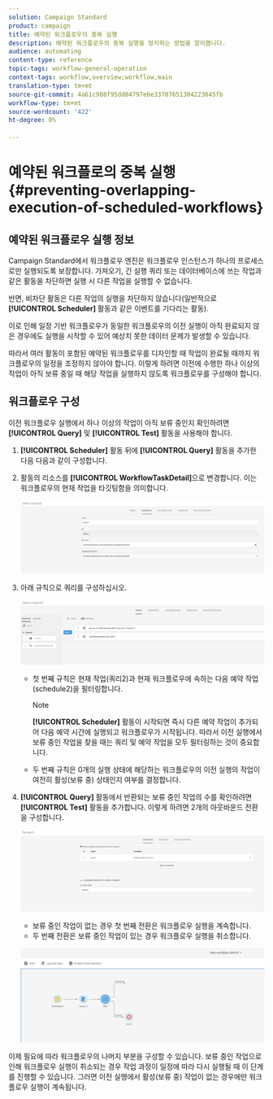 ```yaml
---
solution: Campaign Standard
product: campaign
title: 예약된 워크플로우의 중복 실행
description: 예약된 워크플로우의 중복 실행을 방지하는 방법을 알아봅니다.
audience: automating
content-type: reference
topic-tags: workflow-general-operation
context-tags: workflow,overview;workflow,main
translation-type: tm+mt
source-git-commit: 4a61c988f95dd84797e6e33707651304223045fb
workflow-type: tm+mt
source-wordcount: '422'
ht-degree: 0%

---
```



# 예약된 워크플로의 중복 실행{#preventing-overlapping-execution-of-scheduled-workflows}

## 예약된 워크플로우 실행 정보

Campaign Standard에서 워크플로우 엔진은 워크플로우 인스턴스가 하나의 프로세스로만 실행되도록 보장합니다. 가져오기, 긴 실행 쿼리 또는 데이터베이스에 쓰는 작업과 같은 활동을 차단하면 실행 시 다른 작업을 실행할 수 없습니다.

반면, 비차단 활동은 다른 작업의 실행을 차단하지 않습니다(일반적으로 **[!UICONTROL Scheduler]** 활동과 같은 이벤트를 기다리는 활동).

이로 인해 일정 기반 워크플로우가 동일한 워크플로우의 이전 실행이 아직 완료되지 않은 경우에도 실행을 시작할 수 있어 예상치 못한 데이터 문제가 발생할 수 있습니다.

따라서 여러 활동이 포함된 예약된 워크플로우를 디자인할 때 작업이 완료될 때까지 워크플로우의 일정을 조정하지 않아야 합니다. 이렇게 하려면 이전에 수행한 하나 이상의 작업이 아직 보류 중일 때 해당 작업을 실행하지 않도록 워크플로우를 구성해야 합니다.

## 워크플로우 구성

이전 워크플로우 실행에서 하나 이상의 작업이 아직 보류 중인지 확인하려면 **[!UICONTROL Query]** 및 **[!UICONTROL Test]** 활동을 사용해야 합니다.

1. **[!UICONTROL Scheduler]** 활동 뒤에 **[!UICONTROL Query]** 활동을 추가한 다음 다음과 같이 구성합니다.

1. 활동의 리소스를 **[!UICONTROL WorkflowTaskDetail]**&#x200B;으로 변경합니다. 이는 워크플로우의 현재 작업을 타깃팅함을 의미합니다.

   ![](assets/scheduled-wkf-resource.png)

1. 아래 규칙으로 쿼리를 구성하십시오.

   ![](assets/scheduled-wkf-query.png)

   * 첫 번째 규칙은 현재 작업(쿼리2)과 현재 워크플로우에 속하는 다음 예약 작업(schedule2)을 필터링합니다.

      >[!NOTE]
      >
      >**[!UICONTROL Scheduler]** 활동이 시작되면 즉시 다른 예약 작업이 추가되어 다음 예약 시간에 실행되고 워크플로우가 시작됩니다. 따라서 이전 실행에서 보류 중인 작업을 찾을 때는 쿼리 및 예약 작업을 모두 필터링하는 것이 중요합니다.

   * 두 번째 규칙은 0개의 실행 상태에 해당하는 워크플로우의 이전 실행의 작업이 여전히 활성(보류 중) 상태인지 여부를 결정합니다.

1. **[!UICONTROL Query]** 활동에서 반환되는 보류 중인 작업의 수를 확인하려면 **[!UICONTROL Test]** 활동을 추가합니다. 이렇게 하려면 2개의 아웃바운드 전환을 구성합니다.

   ![](assets/scheduled-wkf-test.png)

   * 보류 중인 작업이 없는 경우 첫 번째 전환은 워크플로우 실행을 계속합니다.
   * 두 번째 전환은 보류 중인 작업이 있는 경우 워크플로우 실행을 취소합니다.

   ![](assets/scheduled-wkf-workflow.png)

이제 필요에 따라 워크플로우의 나머지 부분을 구성할 수 있습니다. 보류 중인 작업으로 인해 워크플로우 실행이 취소되는 경우 작업 과정이 일정에 따라 다시 실행될 때 이 단계를 진행할 수 있습니다. 그러면 이전 실행에서 활성(보류 중) 작업이 없는 경우에만 워크플로우 실행이 계속됩니다.
